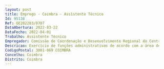 ```yaml
--- 
layout: post
title: Emprego - Coimbra - Assistente Técnico
Id: 95138
Ref: OE202203/0707
DataAbertura: 2022-03-22
DataFecho: 2022-04-01
Trabalho: Assistente Técnico
Empregador: Comissão de Coordenação e Desenvolvimento Regional do Centro
Descricao: Exercício de funções administrativas de acordo com a área de atuação da Direção de Serviços de Fiscalização  Receção, tratamento e registo em aplicação informática da correspondência e documentos remetidos à Direção de Serviços  Junção do expediente (correspondência e documentos) aos respetivos processos e distribuição aos técnicos  Tratamento e registo da correspondência saída da Direção de Serviços de fiscalização  Organização e manutenção do arquivo de processos da fiscalização  Organização e gestão de consumíveis e equipamentos  Emissão de guias de pagamento de taxas devidas pelos atos e serviços prestados pela Direção de Serviços de Fiscalização  Cópia, numeração e organização de documentos relativos a processos da respetiva área funcional para autenticação  Preparação de resposta a solicitações com base em diretivas bem definidas e instruções gerais, de grau médio de complexidade, estabelecidas nos procedimentos da Fiscalização.
CodigoPostal: 3001-069 COIMBRA
Concelho: Coimbra
Distrito: Coimbra
--- 
```

